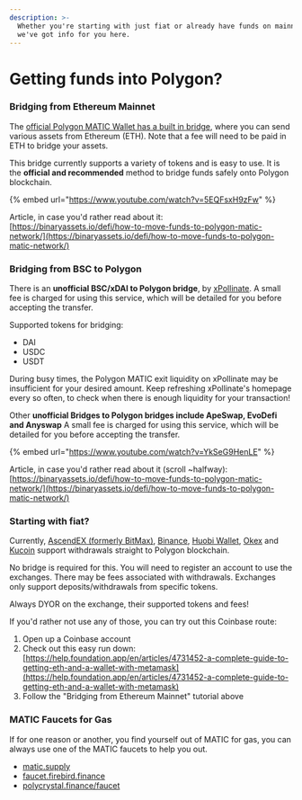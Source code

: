 ```yaml
---
description: >-
  Whether you're starting with just fiat or already have funds on mainnet/BSC,
  we've got info for you here.
---
```


# Getting funds into Polygon?

### Bridging from Ethereum Mainnet

The [official Polygon MATIC Wallet has a built in bridge](https://wallet.matic.network/bridge), where you can send various assets from Ethereum (ETH). Note that a fee will need to be paid in ETH to bridge your assets.

This bridge currently supports a variety of tokens and is easy to use. It is the **official and recommended** method to bridge funds safely onto Polygon blockchain.

{% embed url="https://www.youtube.com/watch?v=5EQFsxH9zFw" %}

Article, in case you'd rather read about it: \
[https://binaryassets.io/defi/how-to-move-funds-to-polygon-matic-network/](https://binaryassets.io/defi/how-to-move-funds-to-polygon-matic-network/)

### **Bridging from BSC to Polygon**&#x20;

There is an **unofficial BSC/xDAI to Polygon bridge**, by [xPollinate](https://www.xpollinate.io/). A small fee is charged for using this service, which will be detailed for you before accepting the transfer.

Supported tokens for bridging:

* DAI
* USDC
* USDT

During busy times, the Polygon MATIC exit liquidity on xPollinate may be insufficient for your desired amount. Keep refreshing xPollinate's homepage every so often, to check when there is enough liquidity for your transaction!

Other **unofficial Bridges to Polygon bridges include ApeSwap, EvoDefi and Anyswap** A small fee is charged for using this service, which will be detailed for you before accepting the transfer.

{% embed url="https://www.youtube.com/watch?v=YkSeG9HenLE" %}

Article, in case you'd rather read about it (scroll \~halfway): \
[https://binaryassets.io/defi/how-to-move-funds-to-polygon-matic-network/](https://binaryassets.io/defi/how-to-move-funds-to-polygon-matic-network/)

### Starting with fiat?

Currently, [AscendEX (formerly BitMax)](https://ascendex.com/), [Binance](https://binance.com), [Huobi Wallet](https://www.huobiwallet.com/), [Okex](https://www.okex.com/) and [Kucoin](https://www.kucoin.com/) support withdrawals straight to Polygon blockchain.

No bridge is required for this. You will need to register an account to use the exchanges. There may be fees associated with withdrawals. Exchanges only support deposits/withdrawals from specific tokens.&#x20;

Always DYOR on the exchange, their supported tokens and fees!

If you'd rather not use any of those, you can try out this Coinbase route:

1. Open up a Coinbase account
2. Check out this easy run down: [https://help.foundation.app/en/articles/4731452-a-complete-guide-to-getting-eth-and-a-wallet-with-metamask](https://help.foundation.app/en/articles/4731452-a-complete-guide-to-getting-eth-and-a-wallet-with-metamask)
3. Follow the "Bridging from Ethereum Mainnet" tutorial above

### MATIC Faucets for Gas

If for one reason or another, you find yourself out of MATIC for gas, you can always use one of the MATIC faucets to help you out.&#x20;

* [matic.supply](https://matic.supply)
* [faucet.firebird.finance](https://faucet.firebird.finance/)
* [polycrystal.finance/faucet](https://polycrystal.finance/faucet)
